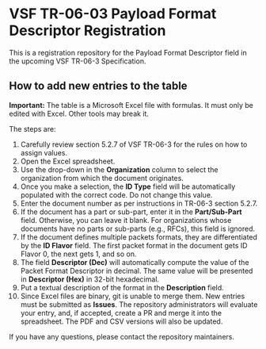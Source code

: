 # VSF TR-06-03 Payload Format Descriptor Registration

This is a registration repository for the Payload Format Descriptor
field in the upcoming VSF TR-06-3 Specification.

## How to add new entries to the table

**Important:** The table is a Microsoft Excel file with formulas. It
must only be edited with Excel. Other tools may break it.

The steps are:

1. Carefully review section 5.2.7 of VSF TR-06-3 for the rules on how
to assign values.
1. Open the Excel spreadsheet.
1. Use the drop-down in the **Organization** column to select the
organization from which the document originates.
1. Once you make a selection, the **ID Type** field will be
automatically populated with the correct code. Do not change this
value.
1. Enter the document number as per instructions in TR-06-3 section
5.2.7.
1. If the document has a part or sub-part, enter it in the
**Part/Sub-Part** field. Otherwise, you can leave it blank. For
organizations whose documents have no parts or sub-parts (e.g., RFCs),
this field is ignored.
1. If the document defines multiple packets formats, they are
differentiated by the **ID Flavor** field. The first packet format in
the document gets ID Flavor 0, the next gets 1, and so on.
1. The field **Descriptor (Dec)** will automatically compute the value
of the Packet Format Descriptor in decimal. The same value will be
presented in **Descriptor (Hex)** in 32-bit hexadecimal.
1. Put a textual description of the format in the **Description**
field.
1. Since Excel files are binary, git is unable to merge
them. New entries must be submitted as **Issues**. The repository
administrators will evaluate your entry, and, if accepted, create a PR
and merge it into the spreadsheet. The PDF and CSV versions will also
be updated.

If you have any questions, please contact the repository maintainers.

